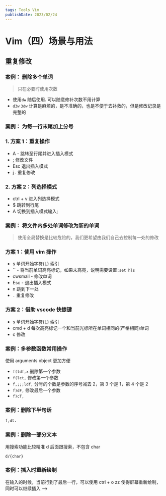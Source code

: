 ```yaml
---
tags: Tools Vim
publishDate: 2023/02/24
---
```

# Vim（四）场景与用法
## 重复修改

### 案例： 删除多个单词

> 只在必要时使用次数

- 使用`dw` 随后使用. 可以随意修补次数不用计算
- `d3w` `3dw` 计算是麻烦的，是不准确的，也是不便于去补救的，但是修改记录是完整的

### 案例： 为每一行末尾加上分号

### 1. 方案 1：重复操作

- A - 跳转至行尾并进入插入模式
- ; 修改文件
- Esc 退出插入模式
- j . 重复修改

### 2. 方案 2：列选择模式

- ctrl + v 进入列选择模式
- $ 跳转到行尾
- A 切换到插入模式输入;

### 案例： 将文件内多处单词修改为新的单词

> 使用全局替换是比较危险的，我们更希望由我们自己去控制每一处的修改

### 方案 1：使用 vim 操作

- s 单词开始字符{L} 索引
- `` - 将当前单词高亮标记，如果未高亮，说明需要设置`:set hls`
- cwsmall - 修改单词
- Esc - 退出插入模式
- n 跳到下一处
- `.` 重复修改

### 方案 2：借助 vscode 快捷键

- s 单词开始字符{L} 索引
- cmd + d 每次高亮标记一个和当前光标所在单词相同的(严格相同)单词
- c 修改

### 案例：多参数函数常用操作

使用 arguments object 更加方便

- `f(ldf,x` 删除第一个参数
- `f(lct,` 修改第一个参数
- `f,;;;ldf,` 分号的个数是参数的序号减去 2，第 3 个是 1，第 4 个是 2
- `f)dF,` 修改最后一个参数
- `f)cT,`

### 案例：删除下半句话

```html
f,dt.
```

### 案例：删除一部分文本

用搜索功能比较精准 d 后面跟搜索，不包含 char

```bash
d/{char}
```

### 案例：插入时重新绘制

在输入的时候，当前行到了最后一行，可以使用 ctrl + o zz 使得屏幕重新绘制，同时可以继续插入 -->
